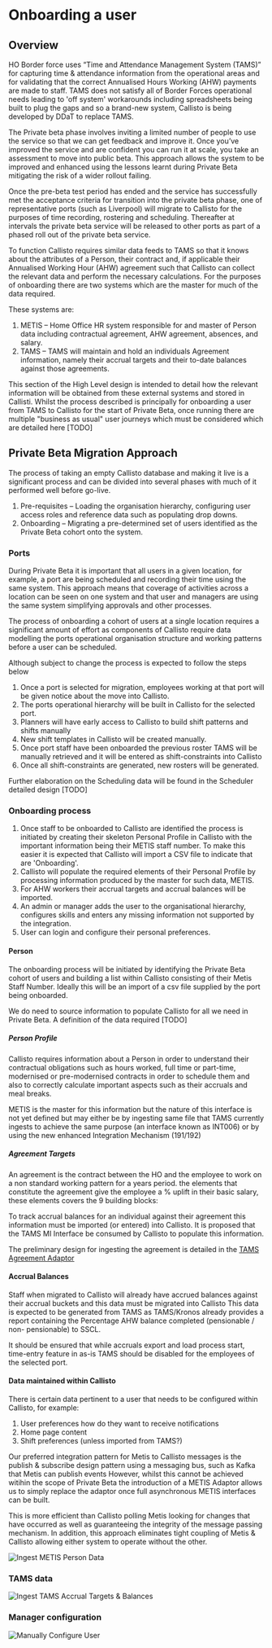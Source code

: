 # Onboarding a user

## Overview

HO Border force uses “Time and Attendance Management System (TAMS)” for capturing time & attendance information from the operational areas and for validating that the correct Annualised Hours Working (AHW) payments are made to staff. TAMS does not satisfy all of Border Forces operational needs leading to 'off system' workarounds including spreadsheets being built to plug the gaps and so a brand-new system, Callisto is being developed by DDaT to replace TAMS.

The Private beta phase involves inviting a limited number of people to use the service so that we can get feedback and improve it. Once you’ve improved the service and are confident you can run it at scale, you take an assessment to move into public beta. This approach allows the system to be improved and enhanced using the lessons learnt during Private Beta mitigating the risk of a wider rollout failing.

Once the pre-beta test period has ended and the service has successfully met the acceptance criteria for transition into the private beta phase, one of representative ports (such as Liverpool) will migrate to Callisto for the purposes of time recording, rostering and scheduling. Thereafter at intervals the private beta service will be released to other ports as part of a phased roll out of the private beta service. 

To function Callisto requires similar data feeds to TAMS so that it knows about the attributes of a Person, their contract and, if applicable their Annualised Working Hour (AHW) agreement such that Callisto can collect the relevant data and perform the necessary calculations. For the purposes of onboarding there are two systems which are the master for much of the data required.

These systems are:

1. METIS – Home Office HR system responsible for and master of Person data including contractual agreement, AHW agreement, absences, and salary.
2. TAMS – TAMS will maintain and hold an individuals Agreement information, namely their accrual targets and their to-date balances against those agreements. 

This section of the High Level design is intended to detail how the relevant information will be obtained from these external systems and stored in Callisti. Whilst the process described is principally for onboarding a user from TAMS to Callisto for the start of Private Beta, once running there are multiple "business as usual" user journeys which must be considered which are detailed here [TODO]

## Private Beta Migration Approach

The process of taking an empty Callisto database and making it live is a significant process and can be divided into several phases with much of it performed well before go-live.

1.	Pre-requisites – Loading the organisation hierarchy, configuring user access roles and reference data such as populating drop downs.
2.	Onboarding – Migrating a pre-determined set of users identified as the Private Beta cohort onto the system. 

### Ports

During Private Beta it is important that all users in a given location, for example, a port are being scheduled and recording their time using the same system. This approach means that coverage of activities across a location can be seen on one system and that user and managers are using the same system simplifying approvals and other processes.

The process of onboarding a cohort of users at a single location requires a significant amount of effort as components of Callisto require data modelling the ports operational organisation structure and working patterns before a user can be scheduled.

Although subject to change the process is expected to follow the steps below

1.	Once a port is selected for migration, employees working at that port will be given notice about the move into Callisto.
2.	The ports operational hierarchy will be built in Callisto for the selected port. 
3.	Planners will have early access to Callisto to build shift patterns and shifts manually
4.	New shift templates in Callisto will be created manually.
5.	Once port staff have been onboarded the previous roster TAMS will be manually retrieved and it will be entered as shift-constraints into Callisto    
7.	Once all shift-constraints are generated, new rosters will be generated.

Further elaboration on the Scheduling data will be found in the Scheduler detailed design [TODO]

### Onboarding process

1. Once staff to be onboarded to Callisto are identified the process is initiated by creating their skeleton Personal Profile in Callisto with the important information being their METIS staff number. To make this easier it is expected that Callisto will import a CSV file to indicate that are 'Onboarding'.
2. Callisto will populate the required elements of their Personal Profile by processing information produced by the master for such data, METIS. 
3. For AHW workers their accrual targets and accrual balances will be imported.
4. An admin or manager adds the user to the organisational hierarchy, configures skills and enters any missing information not supported by the integration.
5. User can login and configure their personal preferences.

#### Person

The onboarding process will be initiated by identifying the Private Beta cohort of users and building a list within Callisto consisting of their Metis Staff Number. Ideally this will be an import of a csv file supplied by the port being onboarded.

We do need to source information to populate Callisto for all we need in Private Beta. A definition of the data required [TODO]

##### Person Profile

Callisto requires information about a Person in order to understand their contractual obligations such as hours worked, full time or part-time, modernised or pre-modernised contracts in order to schedule them and also to correctly calculate important aspects such as their accruals and meal breaks. 

METIS is the master for this information but the nature of this interface is not yet defined but may either be by ingesting same file that TAMS currently ingests to achieve the same purpose (an interface known as INT006) or by using the new enhanced Integration Mechanism (191/192)

##### Agreement Targets

An agreement is the contract between the HO and the employee to work on a non standard working pattern for a years period. the elements that constitute the agreement give the employee a % uplift in their basic salary, these elements covers the 9 building blocks: 

To track accrual balances for an individual against their agreement this information must be imported (or entered) into Callisto.
It is proposed that the TAMS MI Interface be consumed by Callisto to populate this information.

The preliminary design for ingesting the agreement is detailed in the [TAMS Agreement Adaptor](./containers.md#tams-agreement-adapter)

#### Accrual Balances

Staff when migrated to Callisto will already have accrued balances against their accrual buckets and this data must be migrated into Callisto This data is expected to be generated from TAMS as TAMS/Kronos already provides a report containing the Percentage AHW balance completed (pensionable / non- pensionable) to SSCL.

It should be ensured that while accruals export and load process start, time-entry feature in as-is TAMS should be disabled for the employees of the selected port. 
 
#### Data maintained within Callisto
There is certain data pertinent to a user that needs to be configured within Callisto, for example:
1.	User preferences how do they want to receive notifications
2.	Home page content
3.	Shift preferences (unless imported from TAMS?)




Our preferred integration pattern for Metis to Callisto messages is the publish & subscribe design pattern using a messaging bus, such as Kafka that Metis can publish events However, whilst this cannot be achieved witihin the scope of Private Beta the introduction of a METIS Adaptor allows us to simply replace the adaptor once full asynchronous METIS interfaces can be built.

This is more efficient than Callisto polling Metis looking for changes that have occurred as well as guaranteeing the integrity of the message passing mechanism. In addition, this approach eliminates tight coupling of Metis & Callisto allowing either system to operate without the other.


![Ingest METIS Person Data](../images/ingestmetisint006persondata.png)
	
### TAMS data

![Ingest TAMS Accrual Targets & Balances](../images/ingesttamsaccrualreports.png)
	
### Manager configuration

![Manually Configure User](../images/manuallyconfigurepersonprofile.png)
